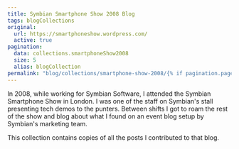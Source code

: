 ```yaml
---
title: Symbian Smartphone Show 2008 Blog
tags: blogCollections
original:
  url: https://smartphoneshow.wordpress.com/
  active: true
pagination:
  data: collections.smartphoneShow2008
  size: 5
  alias: blogCollection
permalink: "blog/collections/smartphone-show-2008/{% if pagination.pageNumber > 0 %}page-{{ pagination.pageNumber | plus: 1 }}/{% endif %}"
---
```

In 2008, while working for Symbian Software, I attended the Symbian Smartphone Show in London. I was one of the staff on Symbian's stall presenting tech demos to the punters. Between shifts I got to roam the rest of the show and blog about what I found on an event blog setup by Symbian's marketing team.

This collection contains copies of all the posts I contributed to that blog.
